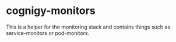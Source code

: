 # cognigy-monitors

This is a helper for the monitoring stack and contains things such as service-monitors
or pod-monitors.
